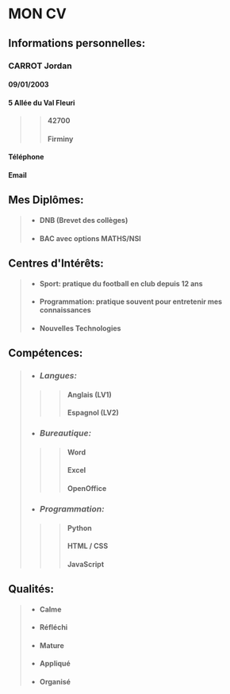 # **MON CV**

## **Informations personnelles:**
### CARROT Jordan
#### 09/01/2003
#### 5 Allée du Val Fleuri
>> #### 42700
>> #### Firminy
#### Téléphone
#### Email
####
## **Mes Diplômes:**
> - #### DNB (Brevet des collèges)
> - #### BAC avec options MATHS/NSI
####
## **Centres d'Intérêts:**
> - #### Sport: pratique du football en club depuis 12 ans
> - #### Programmation: pratique souvent pour entretenir mes connaissances
> - #### Nouvelles Technologies
####
## **Compétences:**
> - ### ***Langues:***
>>>  #### Anglais (LV1)
>>>  #### Espagnol (LV2)
> - ### ***Bureautique:***
>>> #### Word
>>> #### Excel
>>> #### OpenOffice
> - ### ***Programmation:***
>>> #### Python
>>> #### HTML / CSS
>>> #### JavaScript
####
## **Qualités:**
> - #### Calme
> - #### Réfléchi
> - #### Mature
> - #### Appliqué
> - #### Organisé
